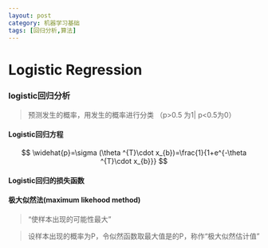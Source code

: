 ```yaml
---
layout: post
category: 机器学习基础
tags: [回归分析,算法]
---
```


Logistic Regression
===============

### logistic回归分析

> 预测发生的概率，用发生的概率进行分类 （p>0.5 为1| p<0.5为0）

#### Logistic回归方程
$$
\widehat{p}=\sigma (\theta ^{T}\cdot x_{b})=\frac{1}{1+e^{-\theta ^{T}\cdot x_{b}}}
$$
#### Logistic回归的损失函数

#### 极大似然法(maximum likehood method)

> “使样本出现的可能性最大”

> 设样本出现的概率为P，令似然函数取最大值是的P，称作“极大似然估计值”


